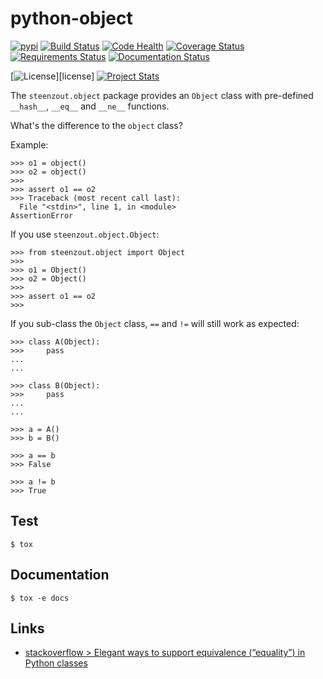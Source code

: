 # python-object

[![pypi](https://img.shields.io/pypi/v/steenzout.object.svg)](https://pypi.python.org/pypi/steenzout.object/)
[![Build Status](https://travis-ci.org/steenzout/python-object.svg?branch=master)](https://travis-ci.org/steenzout/python-object)
[![Code Health](https://landscape.io/github/steenzout/python-object/master/landscape.svg?style=flat)](https://landscape.io/github/steenzout/python-object/master)
[![Coverage Status](https://coveralls.io/repos/github/steenzout/python-object/badge.svg?branch=master)](https://coveralls.io/r/steenzout/python-object)
[![Requirements Status](https://requires.io/github/steenzout/python-object/requirements.svg?branch=master)](https://requires.io/github/steenzout/python-object/requirements/?branch=master)
[![Documentation Status](https://readthedocs.org/projects/python-steenzout-object/badge/?version=latest)](http://python-steenzout-object.readthedocs.io/en/latest/?badge=latest)

[![License](https://img.shields.io/badge/license-Apache%20License%202.0-blue.svg?style=flat)][license]
[![Project Stats](https://www.openhub.net/p/python-steenzout-object/widgets/project_thin_badge.gif)](https://www.openhub.net/p/python-steenzout-object/)

The `steenzout.object` package provides an `Object` class with
pre-defined `__hash__`, `__eq__` and `__ne__` functions.

What's the difference to the `object` class?

Example:

```
>>> o1 = object()
>>> o2 = object()
>>> 
>>> assert o1 == o2
>>> Traceback (most recent call last):
  File "<stdin>", line 1, in <module>
AssertionError
```

If you use `steenzout.object.Object`:

```
>>> from steenzout.object import Object
>>> 
>>> o1 = Object()
>>> o2 = Object()
>>> 
>>> assert o1 == o2
>>>
```

If you sub-class the `Object` class,
`==` and `!=` will still work as expected:

```
>>> class A(Object):
>>>     pass
... 
... 

>>> class B(Object):
>>>     pass
... 
... 

>>> a = A()
>>> b = B()

>>> a == b
>>> False

>>> a != b
>>> True
```


## Test

```
$ tox
```

## Documentation

```
$ tox -e docs
```


## Links

- [stackoverflow > Elegant ways to support equivalence (“equality”) in Python classes](http://stackoverflow.com/questions/390250/elegant-ways-to-support-equivalence-equality-in-python-classes)
